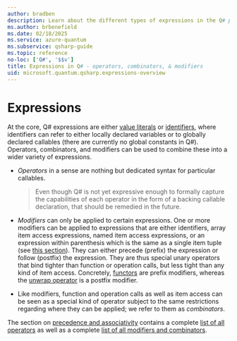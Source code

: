```yaml
---
author: bradben
description: Learn about the different types of expressions in the Q# programming language.
ms.author: brbenefield
ms.date: 02/18/2025
ms.service: azure-quantum
ms.subservice: qsharp-guide
ms.topic: reference
no-loc: ['Q#', '$$v']
title: Expressions in Q# - operators, combinators, & modifiers
uid: microsoft.quantum.qsharp.expressions-overview
---
```


# Expressions

At the core, Q# expressions are either [value literals](xref:microsoft.quantum.qsharp.valueliterals) or [identifiers](xref:microsoft.quantum.qsharp.expressions-overview#identifiers), where identifiers can refer to either locally declared variables or to globally declared callables (there are currently no global constants in Q#). 
Operators, combinators, and modifiers can be used to combine these into a wider variety of expressions. 

- *Operators* in a sense are nothing but dedicated syntax for particular callables. 
    >Even though Q# is not yet expressive enough to formally capture the capabilities of each operator in the form of a backing callable declaration, that should be remedied in the future. 

- *Modifiers* can only be applied to certain expressions. One or more modifiers can be applied to expressions that are either identifiers, array item access expressions, named item access expressions, or an expression within parenthesis which is the same as a single item tuple (see [this section](xref:microsoft.quantum.qsharp.singletontupleequivalence#singleton-tuple-equivalence)). 
They can either precede (prefix) the expression or follow (postfix) the expression. They are thus special unary operators that bind tighter than function or operation calls, but less tight than any kind of item access. 
Concretely, [functors](xref:microsoft.quantum.qsharp.functorapplication#functor-application) are prefix modifiers, whereas the [unwrap operator](xref:microsoft.quantum.qsharp.itemaccessexpression#item-access-for-user-defined-types) is a postfix modifier. 

- Like modifiers, function and operation calls as well as item access can be seen as a special kind of operator subject to the same restrictions regarding where they can be applied; we refer to them as *combinators*. 

The section on [precedence and associativity](xref:microsoft.quantum.qsharp.precedenceandassociativity) contains a complete [list of all operators](xref:microsoft.quantum.qsharp.precedenceandassociativity#operators) as well as a complete [list of all modifiers and combinators](xref:microsoft.quantum.qsharp.precedenceandassociativity#modifiers-and-combinators). 






